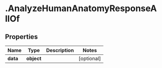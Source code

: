 # .AnalyzeHumanAnatomyResponseAllOf

## Properties

| Name         | Type          | Description   | Notes         |
| ------------ | ------------- | ------------- | ------------- |
| **data** | **object** |  | [optional]  |


